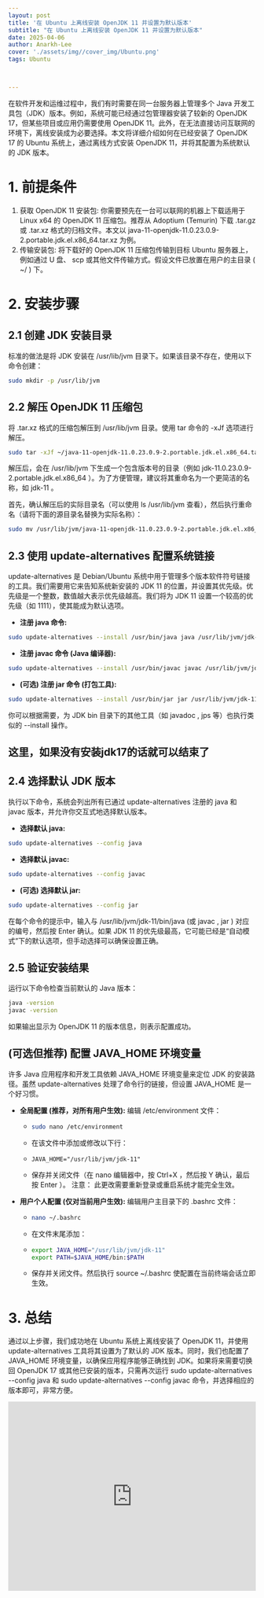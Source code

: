 ```yaml
---
layout: post
title: '在 Ubuntu 上离线安装 OpenJDK 11 并设置为默认版本'
subtitle: "在 Ubuntu 上离线安装 OpenJDK 11 并设置为默认版本"
date: 2025-04-06
author: Anarkh-Lee
cover: './assets/img//cover_img/Ubuntu.png'
tags: Ubuntu



---
```


在软件开发和运维过程中，我们有时需要在同一台服务器上管理多个 Java 开发工具包（JDK）版本。例如，系统可能已经通过包管理器安装了较新的 OpenJDK 17，但某些项目或应用仍需要使用 OpenJDK 11。此外，在无法直接访问互联网的环境下，离线安装成为必要选择。本文将详细介绍如何在已经安装了 OpenJDK 17 的 Ubuntu 系统上，通过离线方式安装 OpenJDK 11，并将其配置为系统默认的 JDK 版本。

# 1. 前提条件

1. 获取 OpenJDK 11 安装包: 你需要预先在一台可以联网的机器上下载适用于 Linux x64 的 OpenJDK 11 压缩包。推荐从 Adoptium (Temurin) 下载 .tar.gz 或 .tar.xz 格式的归档文件。本文以 java-11-openjdk-11.0.23.0.9-2.portable.jdk.el.x86_64.tar.xz 为例。
2. 传输安装包: 将下载好的 OpenJDK 11 压缩包传输到目标 Ubuntu 服务器上，例如通过 U 盘、 scp 或其他文件传输方式。假设文件已放置在用户的主目录 ( ~/ ) 下。

# 2. 安装步骤

## 2.1 创建 JDK 安装目录

标准的做法是将 JDK 安装在 /usr/lib/jvm 目录下。如果该目录不存在，使用以下命令创建：

```Bash
sudo mkdir -p /usr/lib/jvm
```

## 2.2 解压 OpenJDK 11 压缩包

将 .tar.xz 格式的压缩包解压到 /usr/lib/jvm 目录。使用 tar 命令的 -xJf 选项进行解压。

```Bash
sudo tar -xJf ~/java-11-openjdk-11.0.23.0.9-2.portable.jdk.el.x86_64.tar.xz -C /usr/lib/jvm
```

解压后，会在 /usr/lib/jvm 下生成一个包含版本号的目录（例如 jdk-11.0.23.0.9-2.portable.jdk.el.x86_64 ）。为了方便管理，建议将其重命名为一个更简洁的名称，如 jdk-11 。

首先，确认解压后的实际目录名（可以使用 ls /usr/lib/jvm 查看），然后执行重命名（请将下面的源目录名替换为实际名称）：

```Bash
sudo mv /usr/lib/jvm/java-11-openjdk-11.0.23.0.9-2.portable.jdk.el.x86_64 /usr/lib/jvm/jdk-11
```

## 2.3 使用 update-alternatives 配置系统链接

update-alternatives 是 Debian/Ubuntu 系统中用于管理多个版本软件符号链接的工具。我们需要用它来告知系统新安装的 JDK 11 的位置，并设置其优先级。优先级是一个整数，数值越大表示优先级越高。我们将为 JDK 11 设置一个较高的优先级（如 1111），使其能成为默认选项。

- **注册 java 命令:**

```Bash
sudo update-alternatives --install /usr/bin/java java /usr/lib/jvm/jdk-11/bin/java 1111
```

- **注册 javac 命令 (Java 编译器):**

```Bash
sudo update-alternatives --install /usr/bin/javac javac /usr/lib/jvm/jdk-11/bin/javac 1111
```

- **(可选) 注册 jar 命令 (打包工具):**

```Bash
sudo update-alternatives --install /usr/bin/jar jar /usr/lib/jvm/jdk-11/bin/jar 1111
```

你可以根据需要，为 JDK bin 目录下的其他工具（如 javadoc , jps 等）也执行类似的 --install 操作。



## **这里，如果没有安装jdk17的话就可以结束了**



## 2.4 选择默认 JDK 版本

执行以下命令，系统会列出所有已通过 update-alternatives 注册的 java 和 javac 版本，并允许你交互式地选择默认版本。

- **选择默认 java:**

```Bash
sudo update-alternatives --config java
```

- **选择默认 javac:**

```Bash
sudo update-alternatives --config javac
```

- **(可选) 选择默认 jar:**

```Bash
sudo update-alternatives --config jar

```

在每个命令的提示中，输入与 /usr/lib/jvm/jdk-11/bin/java (或 javac , jar ) 对应的编号，然后按 Enter 确认。如果 JDK 11 的优先级最高，它可能已经是“自动模式”下的默认选项，但手动选择可以确保设置正确。

## 2.5 验证安装结果

运行以下命令检查当前默认的 Java 版本：

```Bash
java -version
javac -version

```

如果输出显示为 OpenJDK 11 的版本信息，则表示配置成功。

## (可选但推荐) 配置 JAVA_HOME 环境变量

许多 Java 应用程序和开发工具依赖 JAVA_HOME 环境变量来定位 JDK 的安装路径。虽然 update-alternatives 处理了命令行的链接，但设置 JAVA_HOME 是一个好习惯。

- **全局配置 (推荐，对所有用户生效):** 编辑 /etc/environment 文件：

  - ```Bash
    sudo nano /etc/environment
    
    ```

  - 在该文件中添加或修改以下行：

  - ```Plain
    JAVA_HOME="/usr/lib/jvm/jdk-11"
    
    ```

  - 保存并关闭文件（在 nano 编辑器中，按 Ctrl+X ，然后按 Y 确认，最后按 Enter ）。 注意： 此更改需要重新登录或重启系统才能完全生效。

- **用户个人配置 (仅对当前用户生效):** 编辑用户主目录下的 .bashrc 文件：

  - ```Bash
    nano ~/.bashrc
    
    ```

  - 在文件末尾添加：

  - ```Bash
    export JAVA_HOME="/usr/lib/jvm/jdk-11"
    export PATH=$JAVA_HOME/bin:$PATH
    
    ```

  - 保存并关闭文件。然后执行 source ~/.bashrc 使配置在当前终端会话立即生效。

# 3. 总结

通过以上步骤，我们成功地在 Ubuntu 系统上离线安装了 OpenJDK 11，并使用 update-alternatives 工具将其设置为了默认的 JDK 版本。同时，我们也配置了 JAVA_HOME 环境变量，以确保应用程序能够正确找到 JDK。如果将来需要切换回 OpenJDK 17 或其他已安装的版本，只需再次运行 sudo update-alternatives --config java 和 sudo update-alternatives --config javac 命令，并选择相应的版本即可，非常方便。







<iframe type="text/html" width="100%" height="385" src="http://www.youtube.com/embed/gfmjMWjn-Xg" frameborder="0"></iframe>